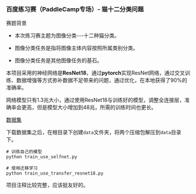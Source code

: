 ### 百度练习赛（PaddleCamp专场）- 猫十二分类问题

赛题背景

* 本次练习赛主题为图像分类---十二种猫分类。

* 图像分类任务是指将图像主体内容按照所属类别分类。

* 图像分类任务是其他图像任务的基石。

本项目采用的神经网络是**ResNet18**，通过**pytorch**实现ResNet网络，通过交叉训练、数据增强等方式弥补数据不足带来的问题，通过优化，在本地获得了90%的准确率。

网络模型只有1.3兆大小，通过使用ResNet18与训练好的模型，调整全连接层，准确率会更高，但是模型大小增加到48兆，所需的训练时间也更长。

[数据集](https://pan.baidu.com/s/1MgwkIGmVS7YRjiFQjvOvRA&shfl=sharepset)

下载数据集之后，在根目录下创建`data`文件夹，将两个压缩包解压到`data`目录下。

```
# 训练自己的模型
python train_use_selfnet.py

# 使用迁移学习
python train_use_transfer_resnet18.py
```

项目注释比较完整，应该挺友好的。